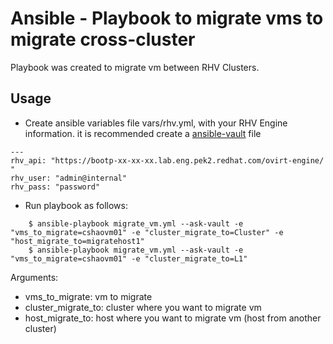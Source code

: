 # Ansible  - Playbook to migrate vms to migrate cross-cluster

Playbook was created to migrate vm between RHV Clusters.


## Usage
  - Create ansible variables file vars/rhv.yml, with your RHV Engine information. it is recommended create a [ansible-vault](https://docs.ansible.com/ansible/latest/user_guide/playbooks_vault.html) file
```
---
rhv_api: "https://bootp-xx-xx-xx.lab.eng.pek2.redhat.com/ovirt-engine/ "
rhv_user: "admin@internal"
rhv_pass: "password"
```

- Run playbook as follows:
```
    $ ansible-playbook migrate_vm.yml --ask-vault -e "vms_to_migrate=cshaovm01" -e "cluster_migrate_to=Cluster" -e "host_migrate_to=migratehost1"
    $ ansible-playbook migrate_vm.yml --ask-vault -e "vms_to_migrate=cshaovm01" -e "cluster_migrate_to=L1"

```


Arguments:
- vms_to_migrate: vm to migrate
- cluster_migrate_to: cluster where you want to migrate vm
- host_migrate_to: host where you want to migrate vm (host from another cluster)

